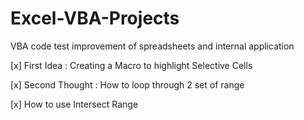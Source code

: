 # Excel-VBA-Projects

VBA code test improvement of spreadsheets and internal application

[x] First Idea : Creating a Macro to highlight Selective Cells

[x] Second Thought : How to loop through 2 set of range 

[x] How to use Intersect Range


